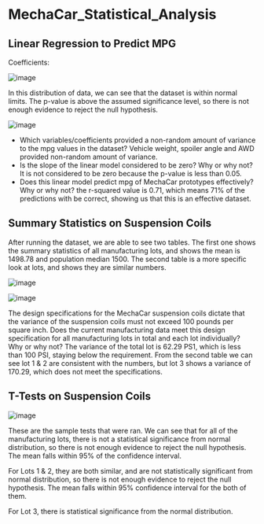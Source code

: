 # MechaCar_Statistical_Analysis
## Linear Regression to Predict MPG
Coefficients:

![image](https://user-images.githubusercontent.com/100812515/174448143-452f1657-d639-4b37-a93f-e72dd6f6dc5f.png)

In this distribution of data, we can see that the dataset is within normal limits. The p-value is above the assumed significance level, so there is not enough evidence to reject the null hypothesis.

![image](https://user-images.githubusercontent.com/100812515/174448472-c854ca32-d72b-425f-a9c5-c2009b09491d.png)

 - Which variables/coefficients provided a non-random amount of variance to the mpg values in the dataset? Vehicle weight, spoiler angle and AWD provided non-random amount of variance.
 - Is the slope of the linear model considered to be zero? Why or why not? It is not considered to be zero because the p-value is less than 0.05.
 - Does this linear model predict mpg of MechaCar prototypes effectively? Why or why not? the r-squared value is 0.71, which means 71% of the predictions with be correct, showing us that this is an effective dataset.

## Summary Statistics on Suspension Coils

After running the dataset, we are able to see two tables. The first one shows the summary statistics of all manufacturing lots, and shows the mean is 1498.78 and population median 1500. The second table is a more specific look at lots, and shows they are similar numbers.

![image](https://user-images.githubusercontent.com/100812515/174450797-6ced7198-5848-4be5-b0a2-4cdd1ddeb69f.png)

![image](https://user-images.githubusercontent.com/100812515/174450810-2789d475-68d5-45aa-a8bc-a179323cd79f.png)

The design specifications for the MechaCar suspension coils dictate that the variance of the suspension coils must not exceed 100 pounds per square inch. Does the current manufacturing data meet this design specification for all manufacturing lots in total and each lot individually? Why or why not? 
The variance of the total lot is 62.29 PS1, which is less than 100 PSI, staying below the requirement. From the second table we can see lot 1 & 2 are consistent with the numbers, but lot 3 shows a variance of 170.29, which does not meet the specifications.

## T-Tests on Suspension Coils

![image](https://user-images.githubusercontent.com/100812515/174450040-4000551e-35e2-447f-9533-284d593d0cf5.png)

These are the sample tests that were ran. We can see that for all of the manufacturing lots, there is not a statistical significance from normal distribution, so there is not enough evidence to reject the null hypothesis. The mean falls within 95% of the confidence interval.

For Lots 1 & 2, they are both similar, and are not statistically significant from normal distribution, so there is not enough evidence to reject the null hypothesis. The mean falls within 95% confidence interval for the both of them.

For Lot 3, there is statistical significance from the normal distribution.
